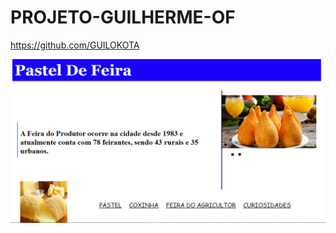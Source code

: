 # PROJETO-GUILHERME-OF

https://github.com/GUILOKOTA

![image](https://github.com/cidaci2000/PROJETO-GUILHERME-OF/blob/main/pagina.png)
